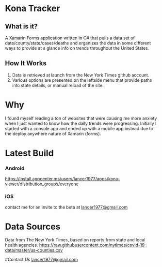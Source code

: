 # Kona Tracker

## What is it?

A Xamarin Forms application written in C# that pulls a data set of date/county/state/cases/deaths and organizes the data in some different ways to provide at a glance info on trends throughout the United States.

## How It Works

1. Data is retrieved at launch from the New York Times github account.
2. Various options are presented on the leftside menu that provide paths into state details, or manual reload of the site.

# Why
I found myself reading a ton of websites that were causing me more anxiety when I just wanted to know how the daily trends were progressing. Initially I started with a console app and ended up with a mobile app instead due to the deploy anywhere nature of Xamarin (forms).

# Latest Build
 ### Android
   https://install.appcenter.ms/users/lancer1977/apps/kona-viewer/distribution_groups/everyone
 ### iOS
   contact me for an invite to the beta at lancer1977@gmail.com

# Data Sources
Data from The New York Times, based on reports from state and local health agencies.
https://raw.githubusercontent.com/nytimes/covid-19-data/master/us-counties.csv

#Contact Us
lancer1977@gmail.com
